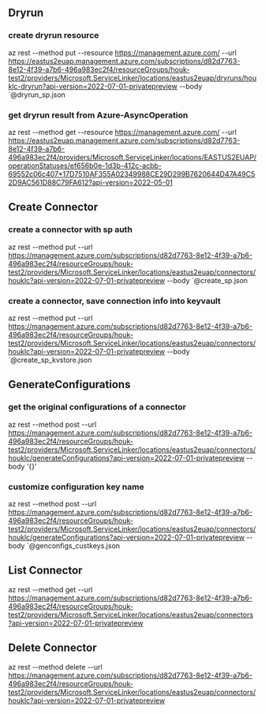 ## Dryrun
### create dryrun resource
az rest --method put --resource https://management.azure.com/ --url https://eastus2euap.management.azure.com/subscriptions/d82d7763-8e12-4f39-a7b6-496a983ec2f4/resourceGroups/houk-test2/providers/Microsoft.ServiceLinker/locations/eastus2euap/dryruns/houklc-dryrun?api-version=2022-07-01-privatepreview --body `@dryrun_sp.json

### get dryrun result from Azure-AsyncOperation
az rest --method get --resource https://management.azure.com/ --url https://eastus2euap.management.azure.com/subscriptions/d82d7763-8e12-4f39-a7b6-496a983ec2f4/providers/Microsoft.ServiceLinker/locations/EASTUS2EUAP/operationStatuses/ef656b0e-1d3b-412c-acbb-69552c06c407*17D7510AF355A02349988CE29D299B7620644D47A49C52D9AC561D88C79FA612?api-version=2022-05-01


## Create Connector
### create a connector with sp auth
az rest --method put --url https://management.azure.com/subscriptions/d82d7763-8e12-4f39-a7b6-496a983ec2f4/resourceGroups/houk-test2/providers/Microsoft.ServiceLinker/locations/eastus2euap/connectors/houklc?api-version=2022-07-01-privatepreview --body `@create_sp.json

### create a connector, save connection info into keyvault
az rest --method put --url https://management.azure.com/subscriptions/d82d7763-8e12-4f39-a7b6-496a983ec2f4/resourceGroups/houk-test2/providers/Microsoft.ServiceLinker/locations/eastus2euap/connectors/houklc?api-version=2022-07-01-privatepreview --body `@create_sp_kvstore.json


## GenerateConfigurations
### get the original configurations of a connector
az rest --method post --url https://management.azure.com/subscriptions/d82d7763-8e12-4f39-a7b6-496a983ec2f4/resourceGroups/houk-test2/providers/Microsoft.ServiceLinker/locations/eastus2euap/connectors/houklc/generateConfigurations?api-version=2022-07-01-privatepreview --body '{}'

### customize configuration key name
az rest --method post --url https://management.azure.com/subscriptions/d82d7763-8e12-4f39-a7b6-496a983ec2f4/resourceGroups/houk-test2/providers/Microsoft.ServiceLinker/locations/eastus2euap/connectors/houklc/generateConfigurations?api-version=2022-07-01-privatepreview --body `@genconfigs_custkeys.json


## List Connector
az rest --method get --url https://management.azure.com/subscriptions/d82d7763-8e12-4f39-a7b6-496a983ec2f4/resourceGroups/houk-test2/providers/Microsoft.ServiceLinker/locations/eastus2euap/connectors?api-version=2022-07-01-privatepreview


## Delete Connector
az rest --method delete --url https://management.azure.com/subscriptions/d82d7763-8e12-4f39-a7b6-496a983ec2f4/resourceGroups/houk-test2/providers/Microsoft.ServiceLinker/locations/eastus2euap/connectors/houklc?api-version=2022-07-01-privatepreview
